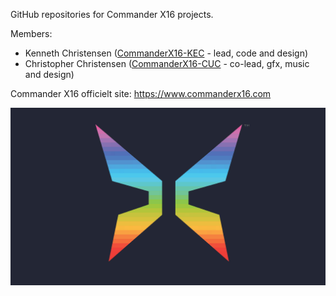 GitHub repositories for Commander X16 projects.

Members:
  - Kenneth Christensen ([CommanderX16-KEC](https://github.com/CommanderX16-KEC) - lead, code and design)
  - Christopher Christensen ([CommanderX16-CUC](https://github.com/CommanderX16-CUC) - co-lead, gfx, music and design)

Commander X16 officielt site: https://www.commanderx16.com

![Commander X16 Logo](https://github.com/CommanderX16-KEC/CommanderX16-KEC/blob/423874d75091be6d962161888f3f628c97f9fe99/Commander_X16_Logo.jpg)

<!---
CommanderX16-KEC/CommanderX16-KEC is a ✨ special ✨ repository because its `README.md` (this file) appears on your GitHub profile.
You can click the Preview link to take a look at your changes.
--->
